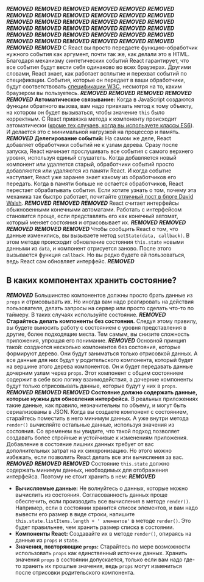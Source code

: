 ***REMOVED***
***REMOVED***
***REMOVED***
***REMOVED***
***REMOVED***
***REMOVED***
***REMOVED***
***REMOVED***
***REMOVED***
***REMOVED***
***REMOVED***
***REMOVED***
***REMOVED***
***REMOVED***
***REMOVED***
***REMOVED***
***REMOVED***
***REMOVED***
***REMOVED***
***REMOVED***
***REMOVED***
***REMOVED***
***REMOVED***
***REMOVED***
***REMOVED***
***REMOVED***
***REMOVED***
***REMOVED***
***REMOVED***
***REMOVED***
***REMOVED***
***REMOVED***
***REMOVED***
***REMOVED***
***REMOVED***
***REMOVED***
***REMOVED***
***REMOVED***
С React вы просто передаете функцию-обработчик нужного события как аргумент, почти так же, как делали это в HTML. Благодаря механизму синтетических событий React гарантирует, что все события будут вести себя одинаково во всех браузерах. Другими словами, React знает, как работает всплытие и перехват событий по спецификации. События, которые он передает в ваши обработчики, будут соответствовать [спецификации W3C](http://www.w3.org/TR/DOM-Level-3-Events/), несмотря на то, каким браузером вы пользуетесь.
***REMOVED***
***REMOVED***
***REMOVED***
***REMOVED***
***REMOVED***
**Автоматическое связывание:** Когда в JavaScript создаются функции обратного вызова, вам надо привязать метод к тому объекту, на котором он будет вызываться, чтобы значение `this` было корректным. С React привязка метода к компоненту происходит автоматически ([кроме тех случаев, когда вы используете классы ES6](/react/docs/reusable-components.html#no-autobinding)). И делается это с минимальной нагрузкой на процессор и память.
***REMOVED***
**Делегирование событий:** На самом же деле, React добавляет обработчики событий не к узлам дерева. Сразу после запуска, React начинает прослушивать все события с самого верхнего уровня, используя единый слушатель. Когда добавляется новый компонент или удаляется старый, обработчики событий просто добавляются или удаляются из памяти React. И когда событие наступает, React уже заранее знает какому из обработчиков его передать. Когда в памяти больше не остается обработчиков, React перестает обрабатывать события. Если хотите узнать о том, почему эта механика так быстро работает, почитайте [отличный пост в блоге David Walsh](http://davidwalsh.name/event-delegate).
***REMOVED***
***REMOVED***
***REMOVED***
React считает интерфейсы обыкновенными конечными автоматами. Работать с интерфейсом становится проще, если представлять его как конечный автомат, который меняет состояния и отрисовывает их.
***REMOVED***
***REMOVED***
***REMOVED***
***REMOVED***
***REMOVED***
Чтобы сообщить React о том, что данные изменились, вы вызываете метод `setState(data, callback)`. В этом методе происходит обновление состояния `this.state` новыми данными из `data`, и компонент отрисуется заново. После этого вызывается функция `callback`. Но вы редко будете ей пользоваться, ведь React сам обновляет интерфейс.
***REMOVED***
## В каких компонентах хранить состояние?
***REMOVED***
Большинство компонентов должны просто брать данные из `props` и отрисовывать их. Но иногда вам надо реагировать на действия пользователя, делать запросы на сервер или просто сделать что-то по таймеру. В таких случаях используйте состояние.
***REMOVED***
**Старайтесь делать компоненты без состояния.** Следуя этому правилу, вы будете выносить работу с состоянием с уровня представления в другие, более подходящие места. Тем самым, вы снизите сложность приложения, упрощая его понимание.
***REMOVED***
Основной принцип такой: создаются несколько компонентов без состояния, которые формируют дерево. Они будут заниматься только отрисовкой данных. А все данные для них будут у родительского компонента, который будет на вершине этого дерева компонентов. Он и будет передавать данные дочерним узлам через `props`. Этот компонент с общим состоянием содержит в себе всю логику взаимодействия, а дочерние компоненты будут только отрисовывать данные, которые будут у них в `props`.
***REMOVED***
***REMOVED***
***REMOVED***
**Состояние должно содержать данные, которые нужны для обновления интерфейса.** В реальных приложениях такие данные, как правило, незначительны по объему, и могут быть сериализованы в JSON. Когда вы создаете компонент с состоянием, старайтесь поместить в него минимум данных. А уже внутри метода `render()` вычисляйте остальные данные, используя значения из состояния. 
Со временем вы увидите, что такой подход позволяет создавать более стройные и устойчивые к изменениям приложения. Добавление в состояние лишних данных требует от вас дополнительных затрат на их синхронизацию. Но этого можно избежать, если позволить React делать все эти вычисления за вас.
***REMOVED***
***REMOVED***
***REMOVED***
Состояние `this.state` должно содержать минимум данных, необходимых  для отображения интерфейса. Поэтому не стоит хранить в нем:
***REMOVED***
* **Вычисляемые данные:** Не волнуйтесь о данных, которые можно вычислить из состояния. Согласованность данных проще обеспечить, если производить все вычисления в методе `render()`. Например, если в состоянии хранится список элементов, и вам надо вывести его размер в виде строки, напишите `this.state.listItems.length + ' элементов'` в методе `render()`. Это будет правильнее, чем хранить размер списка в состоянии.
* **Компоненты React:** Создавайте их в методе `render()`, опираясь на данные из `props` и `state`.
* **Значения, повторяющие `props`:** Старайтесь по мере возможности использовать `props` как единственный источник данных. Хранить значения `props` в состоянии допускается, только если вам надо где-то хранить их прошлые значения, ведь `props` могут измениться после отрисовки родительского компонента.
